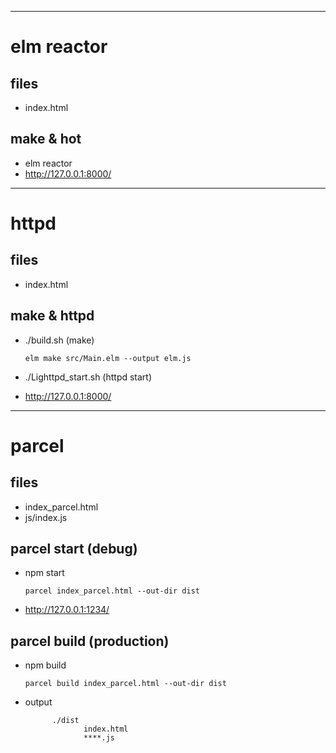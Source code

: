 
----------------------------
# elm reactor

## files

 - index.html

## make & hot

 - elm reactor
 - http://127.0.0.1:8000/

----------------------------
# httpd

## files

 - index.html

## make & httpd

 - ./build.sh (make)

   ```
   elm make src/Main.elm --output elm.js
   ```

 - ./Lighttpd_start.sh  (httpd start)


 - http://127.0.0.1:8000/

----------------------------
# parcel 

## files

 - index_parcel.html
 - js/index.js

## parcel start (debug)

 - npm start

    ```
    parcel index_parcel.html --out-dir dist
    ```
 - http://127.0.0.1:1234/ 

## parcel build (production)

 - npm build

    ```
    parcel build index_parcel.html --out-dir dist
    ```
 - output 
    ```
          ./dist
                 index.html
                 ****.js
    ```

